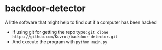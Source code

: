 # backdoor-detector
A little software that might help to find out if a computer has been hacked

* If using git for getting the repo type: `git clone https://github.com/Kuvrot/backdoor-detector.git`
* And execute the program with `python main.py`
